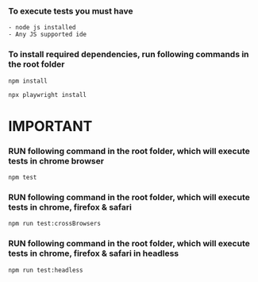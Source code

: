 ### To execute tests you must have

    - node js installed 
    - Any JS supported ide

### To install required dependencies, run following commands in the root folder

    npm install 

    npx playwright install

# IMPORTANT

### RUN following command in the root folder, which will execute tests in chrome browser

    npm test
    
### RUN following command in the root folder, which will execute tests in chrome, firefox & safari

    npm run test:crossBrowsers

### RUN following command in the root folder, which will execute tests in chrome, firefox & safari in headless

    npm run test:headless